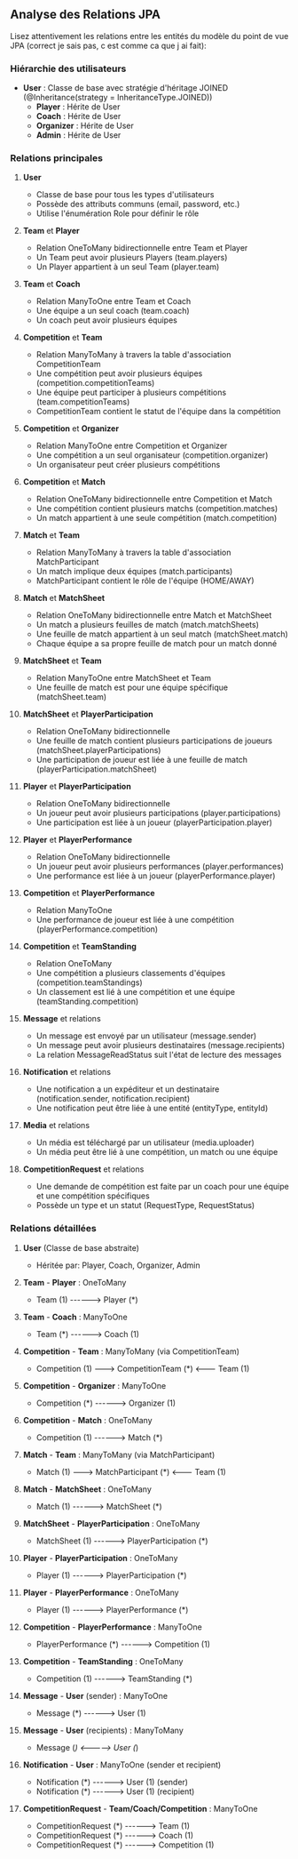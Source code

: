
## Analyse des Relations JPA

Lisez attentivement les relations entre les entités du modèle du point de vue JPA (correct je sais pas, c est comme ca que j ai fait):

### Hiérarchie des utilisateurs
- **User** : Classe de base avec stratégie d'héritage JOINED (@Inheritance(strategy = InheritanceType.JOINED))
  - **Player** : Hérite de User
  - **Coach** : Hérite de User
  - **Organizer** : Hérite de User
  - **Admin** : Hérite de User

### Relations principales

1. **User**
   - Classe de base pour tous les types d'utilisateurs
   - Possède des attributs communs (email, password, etc.)
   - Utilise l'énumération Role pour définir le rôle

2. **Team** et **Player**
   - Relation OneToMany bidirectionnelle entre Team et Player
   - Un Team peut avoir plusieurs Players (team.players)
   - Un Player appartient à un seul Team (player.team)

3. **Team** et **Coach**
   - Relation ManyToOne entre Team et Coach
   - Une équipe a un seul coach (team.coach)
   - Un coach peut avoir plusieurs équipes

4. **Competition** et **Team**
   - Relation ManyToMany à travers la table d'association CompetitionTeam
   - Une compétition peut avoir plusieurs équipes (competition.competitionTeams)
   - Une équipe peut participer à plusieurs compétitions (team.competitionTeams)
   - CompetitionTeam contient le statut de l'équipe dans la compétition

5. **Competition** et **Organizer**
   - Relation ManyToOne entre Competition et Organizer
   - Une compétition a un seul organisateur (competition.organizer)
   - Un organisateur peut créer plusieurs compétitions

6. **Competition** et **Match**
   - Relation OneToMany bidirectionnelle entre Competition et Match
   - Une compétition contient plusieurs matchs (competition.matches)
   - Un match appartient à une seule compétition (match.competition)

7. **Match** et **Team**
   - Relation ManyToMany à travers la table d'association MatchParticipant
   - Un match implique deux équipes (match.participants)
   - MatchParticipant contient le rôle de l'équipe (HOME/AWAY)

8. **Match** et **MatchSheet**
   - Relation OneToMany bidirectionnelle entre Match et MatchSheet
   - Un match a plusieurs feuilles de match (match.matchSheets)
   - Une feuille de match appartient à un seul match (matchSheet.match)
   - Chaque équipe a sa propre feuille de match pour un match donné

9. **MatchSheet** et **Team**
   - Relation ManyToOne entre MatchSheet et Team
   - Une feuille de match est pour une équipe spécifique (matchSheet.team)

10. **MatchSheet** et **PlayerParticipation**
    - Relation OneToMany bidirectionnelle
    - Une feuille de match contient plusieurs participations de joueurs (matchSheet.playerParticipations)
    - Une participation de joueur est liée à une feuille de match (playerParticipation.matchSheet)

11. **Player** et **PlayerParticipation**
    - Relation OneToMany bidirectionnelle
    - Un joueur peut avoir plusieurs participations (player.participations)
    - Une participation est liée à un joueur (playerParticipation.player)

12. **Player** et **PlayerPerformance**
    - Relation OneToMany bidirectionnelle
    - Un joueur peut avoir plusieurs performances (player.performances)
    - Une performance est liée à un joueur (playerPerformance.player)

13. **Competition** et **PlayerPerformance**
    - Relation ManyToOne
    - Une performance de joueur est liée à une compétition (playerPerformance.competition)

14. **Competition** et **TeamStanding**
    - Relation OneToMany
    - Une compétition a plusieurs classements d'équipes (competition.teamStandings)
    - Un classement est lié à une compétition et une équipe (teamStanding.competition)

15. **Message** et relations
    - Un message est envoyé par un utilisateur (message.sender)
    - Un message peut avoir plusieurs destinataires (message.recipients)
    - La relation MessageReadStatus suit l'état de lecture des messages

16. **Notification** et relations
    - Une notification a un expéditeur et un destinataire (notification.sender, notification.recipient)
    - Une notification peut être liée à une entité (entityType, entityId)

17. **Media** et relations
    - Un média est téléchargé par un utilisateur (media.uploader)
    - Un média peut être lié à une compétition, un match ou une équipe

18. **CompetitionRequest** et relations
    - Une demande de compétition est faite par un coach pour une équipe et une compétition spécifiques
    - Possède un type et un statut (RequestType, RequestStatus)



### Relations détaillées
1. **User** (Classe de base abstraite)
   - Héritée par: Player, Coach, Organizer, Admin

2. **Team** - **Player** : OneToMany
   - Team (1) ------> Player (*)

3. **Team** - **Coach** : ManyToOne
   - Team (*) ------> Coach (1)

4. **Competition** - **Team** : ManyToMany (via CompetitionTeam)
   - Competition (1) ---> CompetitionTeam (*) <--- Team (1)

5. **Competition** - **Organizer** : ManyToOne
   - Competition (*) ------> Organizer (1)

6. **Competition** - **Match** : OneToMany
   - Competition (1) ------> Match (*)

7. **Match** - **Team** : ManyToMany (via MatchParticipant)
   - Match (1) ---> MatchParticipant (*) <--- Team (1)

8. **Match** - **MatchSheet** : OneToMany
   - Match (1) ------> MatchSheet (*)

9. **MatchSheet** - **PlayerParticipation** : OneToMany
   - MatchSheet (1) ------> PlayerParticipation (*)

10. **Player** - **PlayerParticipation** : OneToMany
    - Player (1) ------> PlayerParticipation (*)

11. **Player** - **PlayerPerformance** : OneToMany
    - Player (1) ------> PlayerPerformance (*)

12. **Competition** - **PlayerPerformance** : ManyToOne
    - PlayerPerformance (*) ------> Competition (1)

13. **Competition** - **TeamStanding** : OneToMany
    - Competition (1) ------> TeamStanding (*)

14. **Message** - **User** (sender) : ManyToOne
    - Message (*) ------> User (1)

15. **Message** - **User** (recipients) : ManyToMany
    - Message (*) <-----> User (*)

16. **Notification** - **User** : ManyToOne (sender et recipient)
    - Notification (*) ------> User (1) (sender)
    - Notification (*) ------> User (1) (recipient)

17. **CompetitionRequest** - **Team/Coach/Competition** : ManyToOne
    - CompetitionRequest (*) ------> Team (1)
    - CompetitionRequest (*) ------> Coach (1)
    - CompetitionRequest (*) ------> Competition (1)

